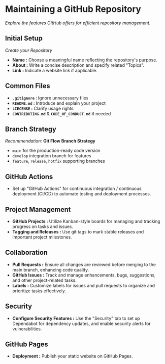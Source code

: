 # Maintaining a GitHub Repository

_Explore the features GitHub offers for efficient repository management._

## Initial Setup

_Create your Repository_

- **Name :** Choose a meaningful name reflecting the repository's purpose.
- **About :** Write a concise description and specify related "Topics".
- **Link :** Indicate a website link if applicable.

## Common Files

- **`.gitignore` :** Ignore unnecessary files
- **`README.md` :** Introduce and explain your project
- **`LIECENSE` :** Clarify usage rights
- **`CONTRIBUTING.md`** & **`CODE_OF_CONDUCT.md`** if needed

## Branch Strategy

_Recommendation:_ **Git Flow Branch Strategy**

- `main` for the production-ready code version
- `develop` integration branch for features
- `feature`, `release`, `hotfix` supporting branches

## GitHub Actions

- Set up "GitHub Actions" for continuous integration / continuous deployment (CI/CD) to automate testing and deployment processes.

## Project Management

- **GitHub Projects :** Utilize Kanban-style boards for managing and tracking progress on tasks and issues.
- **Tagging and Releases :** Use git tags to mark stable releases and important project milestones.

## Collaboration

- **Pull Requests :** Ensure all changes are reviewed before merging to the main branch, enhancing code quality.
- **GitHub Issues :** Track and manage enhancements, bugs, suggestions, and other project-related tasks.
- **Labels :** Customize labels for issues and pull requests to organize and prioritize tasks effectively.

## Security

- **Configure Security Features :** Use the "Security" tab to set up Dependabot for dependency updates, and enable security alerts for vulnerabilities.

## GitHub Pages

- **Deployment :** Publish your static website on GitHub Pages.
